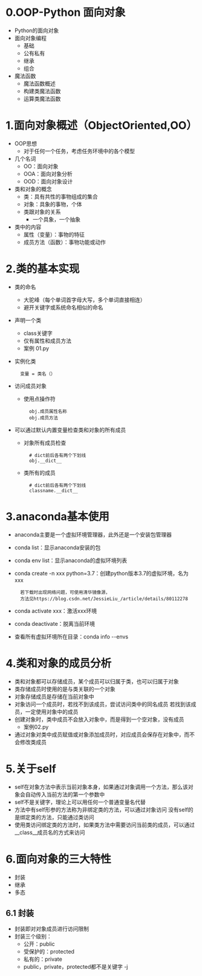 # 0.OOP-Python 面向对象
- Python的面向对象
- 面向对象编程
    - 基础
    - 公有私有
    - 继承
    - 组合
- 魔法函数
    - 魔法函数概述
    - 构建类魔法函数
    - 运算类魔法函数
    
# 1.面向对象概述（ObjectOriented,OO）
- OOP思想
    - 对于任何一个任务，考虑任务环境中的各个模型
- 几个名词
    - OO：面向对象
    - OOA：面向对象分析
    - OOD：面向对象设计    
- 类和对象的概念
    - 类：具有共性的事物组成的集合
    - 对象：具象的事物，个体
    - 类跟对象的关系
        - 一个具象，一个抽象
- 类中的内容
    - 属性（变量）：事物的特征
    - 成员方法（函数）：事物功能或动作

# 2.类的基本实现
- 类的命名
    - 大驼峰（每个单词首字母大写，多个单词直接相连）
    - 避开关键字或系统命名相似的命名
- 声明一个类
    - class关键字
    - 仅有属性和成员方法
    - 案例 01.py
- 实例化类

        变量 = 类名（）
- 访问成员对象
    - 使用点操作符
    
            obj.成员属性名称
            obj.成员方法
- 可以通过默认内置变量检查类和对象的所有成员
    - 对象所有成员检查
    
            # dict前后各有两个下划线
            obj.__dict__
    - 类所有的成员
    
            # dict前后各有两个下划线
            classname.__dict__
            
# 3.anaconda基本使用
- anaconda主要是一个虚拟环境管理器，此外还是一个安装包管理器
- conda list：显示anaconda安装的包
- conda env list：显示anaconda的虚拟环境列表
- conda create -n xxx python=3.7：创建python版本3.7的虚拟环境，名为xxx
        
        若下载时出现网络问题，可使用清华镜像源，
        方法见https://blog.csdn.net/JessieLiu_/article/details/80112278
- conda activate xxx：激活xxx环境
- conda deactivate：脱离当前环境
- 查看所有虚拟环境所在目录：conda info --envs

# 4.类和对象的成员分析
- 类和对象都可以存储成员，某个成员可以归属于类，也可以归属于对象
- 类存储成员时使用的是与类关联的一个对象
- 对象存储成员是存储在当前对象中
- 对象访问一个成员时，若找不到该成员，尝试访问类中的同名成员
                  若找到该成员，一定使用对象中的成员
- 创建对象时，类中成员不会放入对象中，而是得到一个空对象，没有成员
    - 案例02.py
- 通过对象对类中成员赋值或对象添加成员时，对应成员会保存在对象中，而不会修改类成员

# 5.关于self
- self在对象方法中表示当前对象本身，如果通过对象调用一个方法，那么该对象会自动传入当前方法的第一个参数中
- self不是关键字，理论上可以用任何一个普通变量名代替
- 方法中有self形参的方法称为非绑定类的方法，可以通过对象访问
  没有self的是绑定类的方法，只能通过类访问
- 使用类访问绑定类的方法时，如果类方法中需要访问当前类的成员，可以通过__class__成员名的方式来访问

# 6.面向对象的三大特性
- 封装
- 继承
- 多态

## 6.1 封装
- 封装即对对象成员进行访问限制
- 封装三个级别：
    - 公开：public
    - 受保护的：protected
    - 私有的：private
    - public，private，protected都不是关键字
    -j

    